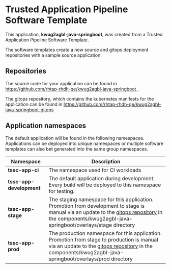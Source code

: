 # Trusted Application Pipeline Software Template

This application, **kwug2agbl-java-springboot**, was created from a Trusted Application Pipeline Software Template.

The software templates create a new source and gitops deployment repositories with a sample source application. 

## Repositories

The source code for your application can be found in [https://github.com/rhtap-rhdh-qe/kwug2agbl-java-springboot ](https://github.com/rhtap-rhdh-qe/kwug2agbl-java-springboot ).
 
The gitops repository, which contains the kubernetes manifests for the application can be found in 
[https://github.com/rhtap-rhdh-qe/kwug2agbl-java-springboot-gitops ](https://github.com/rhtap-rhdh-qe/kwug2agbl-java-springboot-gitops ) 

## Application namespaces 

The default application will be found in the following namespaces. Applications can be deployed into unique namespaces or multiple software templates can also bet generated into the same group namespaces.  

|  Namespace   |  Description   |  
| -------- | -------- |
| **tssc-app-ci** | The namespace used for CI workloads |
| **tssc-app-development** | The default application during development. Every build will be deployed to this namespace for testing. |
| **tssc-app-stage** | The staging namespace for this application. Promotion from development to stage is manual via an update to the [gitops repository](https://github.com/rhtap-rhdh-qe/kwug2agbl-java-springboot-gitops ) in the components/kwug2agbl-java-springboot/overlays/stage directory |
| **tssc-app-prod** | The production namespace for this application. Promotion from stage to production is manual via an update to the [gitops repository](https://github.com/rhtap-rhdh-qe/kwug2agbl-java-springboot-gitops ) in the components/kwug2agbl-java-springboot/overlays/prod directory |